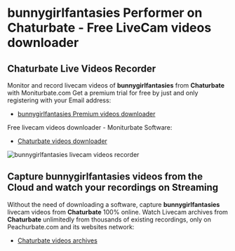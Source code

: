 # bunnygirlfantasies Performer on Chaturbate - Free LiveCam videos downloader

## Chaturbate Live Videos Recorder

Monitor and record livecam videos of **bunnygirlfantasies** from **Chaturbate** with Moniturbate.com
Get a premium trial for free by just and only registering with your Email address:
* [bunnygirlfantasies Premium videos downloader](https://moniturbate.com/request-demo-licence-key.html)

Free livecam videos downloader - Moniturbate Software:
* [Chaturbate videos downloader](https://moniturbate.com/moniturbate-download-software.html)

![bunnygirlfantasies livecam videos recorder](https://peachurnet.com/templates/moniturbate-software.png)


## Capture bunnygirlfantasies videos from the Cloud and watch your recordings on Streaming

Without the need of downloading a software, capture **bunnygirlfantasies** livecam videos from **Chaturbate** 100% online.
Watch Livecam archives from **Chaturbate** unlimitedly from thousands of existing recordings, only on Peachurbate.com and its websites network:
* [Chaturbate videos archives](https://peachurnet.com/)
